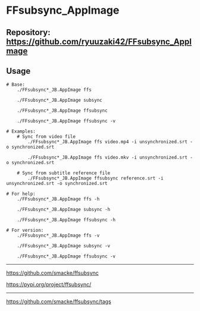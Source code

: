 
# FFsubsync_AppImage

## Repository: https://github.com/ryuuzaki42/FFsubsync_AppImage

## Usage
```
# Base:
    ./FFsubsync*_JB.AppImage ffs

    ./FFsubsync*_JB.AppImage subsync

    ./FFsubsync*_JB.AppImage ffsubsync

    ./FFsubsync*_JB.AppImage ffsubsync -v

# Examples:
    # Sync from video file
        ./FFsubsync*_JB.AppImage ffs video.mp4 -i unsynchronized.srt -o synchronized.srt

        ./FFsubsync*_JB.AppImage ffs video.mkv -i unsynchronized.srt -o synchronized.srt

    # Sync from subtitle reference file
        ./FFsubsync*_JB.AppImage ffsubsync reference.srt -i unsynchronized.srt -o synchronized.srt

# For help:
    ./FFsubsync*_JB.AppImage ffs -h

    ./FFsubsync*_JB.AppImage subsync -h

    ./FFsubsync*_JB.AppImage ffsubsync -h

# For version:
    ./FFsubsync*_JB.AppImage ffs -v

    ./FFsubsync*_JB.AppImage subsync -v

    ./FFsubsync*_JB.AppImage ffsubsync -v
```

---
https://github.com/smacke/ffsubsync

https://pypi.org/project/ffsubsync/

---
https://github.com/smacke/ffsubsync/tags
